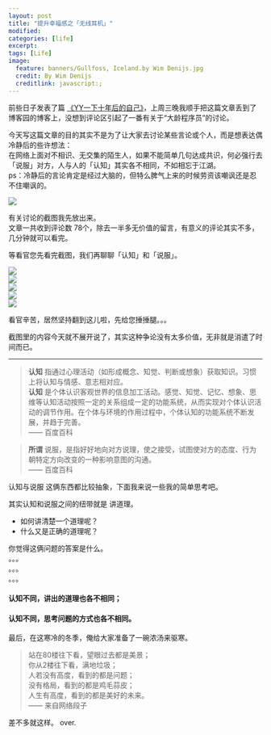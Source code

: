 ```yaml
---
layout: post
title: "提升幸福感之「无线耳机」"
modified:
categories: [life]
excerpt:
tags: [Life]
image:
  feature: banners/Gullfoss, Iceland.by Wim Denijs.jpg
  credit: By Wim Denijs
  creditlink: javascript:;
---
```



前些日子发表了篇 [《YY一下十年后的自己》](http://www.fefork.com/yy/)，上周三晚我顺手把这篇文章丢到了博客园的博客上，没想到评论区引起了一番有关于“大龄程序员”的讨论。

今天写这篇文章的目的其实不是为了让大家去讨论某些言论或个人，而是想表达偶冷静后的些许想法：  
在网络上面对不相识、无交集的陌生人，如果不能简单几句达成共识，何必强行去「说服」对方，人与人的「认知」其实各不相同，不如相忘于江湖。  
ps：冷静后的言论肯定是经过大脑的，但特么脾气上来的时候劳资该嘲讽还是忍不住嘲讽的。

![](http://www.fefork.com/images/post/suo.jpg)

有关讨论的截图我先放出来。  
文章一共收到评论数 78个，除去一半多无价值的留言，有意义的评论其实不多，几分钟就可以看完。

等看官您先看完截图，我们再聊聊「认知」和「说服」。

![](http://www.fefork.com/images/post/convince/yy1.png)  
![](http://www.fefork.com/images/post/convince/yy2.png)  
![](http://www.fefork.com/images/post/convince/yy3.png)  
![](http://www.fefork.com/images/post/convince/yy4.png)  
![](http://www.fefork.com/images/post/convince/yy5.png)  

看官辛苦，居然坚持翻到这儿啦，先给您捶捶腿。。。

截图里的内容今天就不展开说了，其实这种争论没有太多价值，无非就是消遣了时间而已。

---

> **认知** 指通过心理活动（如形成概念、知觉、判断或想象）获取知识。习惯上将认知与情感、意志相对应。  
> **认知** 是个体认识客观世界的信息加工活动。感觉、知觉、记忆、想象、思维等认知活动按照一定的关系组成一定的功能系统，从而实现对个体认识活动的调节作用。在个体与环境的作用过程中，个体认知的功能系统不断发展，并趋于完善。  
> —— 百度百科

> **所谓** 说服，是指好好地向对方说理，使之接受，试图使对方的态度、行为朝特定方向改变的一种影响意图的沟通。  
> —— 百度百科

认知与说服 这俩东西都比较抽象，下面我来说一些我的简单思考吧。

其实认知和说服之间的纽带就是 讲道理。

- 如何讲清楚一个道理呢？
- 什么又是正确的道理呢？

你觉得这俩问题的答案是什么。  
。。。  
。。。  
。。。

#### 认知不同，讲出的道理也各不相同；
#### 认知不同，思考问题的方式也各不相同。

最后，在这寒冷的冬季，俺给大家准备了一碗浓汤来驱寒。

> 站在80楼往下看，望眼过去都是美景；  
> 你从2楼往下看，满地垃圾；  
> 人若没有高度，看到的都是问题；  
> 没有格局，看到的都是鸡毛蒜皮；  
> 人生有高度，看到的都是美好的未来。  
> —— 来自网络段子


差不多就这样。
over.

